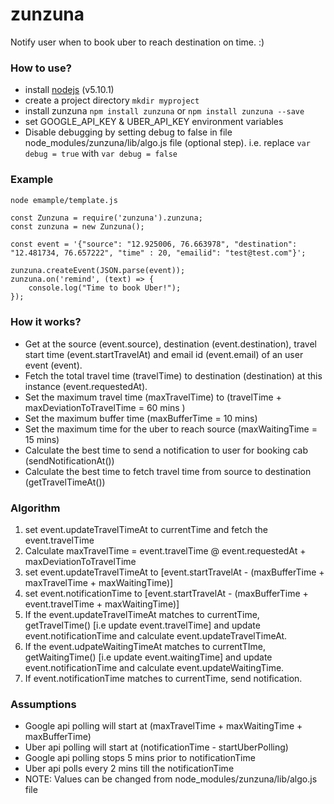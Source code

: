 # zunzuna
Notify user when to book uber to reach destination on time. :)

### How to use?
- install [nodejs](https://nodejs.org/en/download/) (v5.10.1)
- create a project directory `mkdir myproject`
- install zunzuna `npm install zunzuna` or `npm install zunzuna --save`
- set GOOGLE_API_KEY & UBER_API_KEY environment variables
- Disable debugging by setting debug to false in file node_modules/zunzuna/lib/algo.js file (optional step). i.e. replace `var debug = true` with `var debug = false`

### Example
```bash
node emample/template.js
```

```javascirpt
const Zunzuna = require('zunzuna').zunzuna;
const zunzuna = new Zunzuna();

const event = '{"source": "12.925006, 76.663978", "destination": "12.481734, 76.657222", "time" : 20, "emailid": "test@test.com"}';

zunzuna.createEvent(JSON.parse(event));
zunzuna.on('remind', (text) => {
	console.log("Time to book Uber!");
});
```

### How it works?
- Get at the source (event.source), destination (event.destination), travel start time (event.startTravelAt) and email id (event.email) of an user event (event).
- Fetch the total travel time (travelTime) to destination (destination) at this instance (event.requestedAt).
- Set the maximum travel time (maxTravelTime) to (travelTime + maxDeviationToTravelTime = 60 mins )
- Set the maximum buffer time (maxBufferTime = 10 mins)
- Set the maximum time for the uber to reach source (maxWaitingTime = 15 mins) 
- Calculate the best time to send a notification to user for booking cab (sendNotificationAt())
- Calculate the best time to fetch travel time from source to destination (getTravelTimeAt())

### Algorithm
1. set event.updateTravelTimeAt to currentTime and fetch the event.travelTime
2. Calculate maxTravelTime = event.travelTime @ event.requestedAt + maxDeviationToTravelTime
3. set event.updateTravelTimeAt to [event.startTravelAt - (maxBufferTime + maxTravelTime + maxWaitingTime)]
4. set event.notificationTime to [event.startTravelAt - (maxBufferTime + event.travelTime + maxWaitingTime)]
5. If the event.updateTravelTimeAt matches to currentTime, getTravelTime() [i.e update event.travelTime] and update event.notificationTime and calculate event.updateTravelTimeAt.
6. If the event.udpateWaitingTimeAt matches to currentTIme, getWaitingTime() [i.e update event.waitingTime] and update event.notificationTime and calculate event.updateWaitingTime.
7. If event.notificationTime matches to currentTime, send notification.

### Assumptions
- Google api polling will start at (maxTravelTime + maxWaitingTime + maxBufferTime)
- Uber api polling will start at (notificationTime - startUberPolling)
- Google api polling stops 5 mins prior to notificationTime
- Uber api polls every 2 mins till the notificationTime
- NOTE: Values can be changed from node_modules/zunzuna/lib/algo.js file

